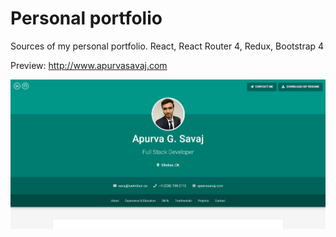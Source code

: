 # Personal portfolio

Sources of my personal portfolio.
React, React Router 4, Redux, Bootstrap 4

Preview:
http://www.apurvasavaj.com

<img src="img/homepage.png">
